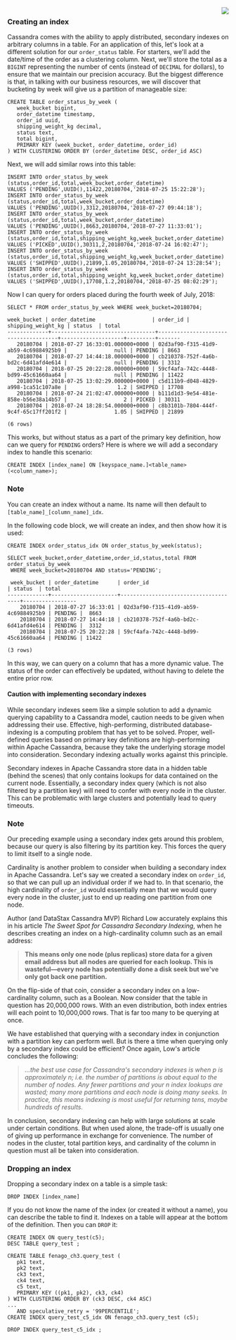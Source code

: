 <img align="right" src="https://raw.githubusercontent.com/fenago/apache-cassandra-intellij/master/md_files/logo-small.png">

### Creating an index

Cassandra comes with the ability to apply distributed, secondary indexes
on arbitrary columns in a table. For an application of this, let's look
at a different solution for our `order_status` table. For
starters, we'll add the date/time of the order as a clustering column.
Next, we'll store the total as a `BIGINT` representing the
number of cents (instead of `DECIMAL` for dollars), to ensure
that we maintain our precision accuracy. But the biggest difference is
that, in talking with our business resources, we will discover that
bucketing by week will give us a partition of manageable size:

```
CREATE TABLE order_status_by_week (
   week_bucket bigint,
   order_datetime timestamp,
   order_id uuid,
   shipping_weight_kg decimal,
   status text,
   total bigint,
   PRIMARY KEY (week_bucket, order_datetime, order_id)
) WITH CLUSTERING ORDER BY (order_datetime DESC, order_id ASC)
```

 

Next, we will add similar rows into this table:

```
INSERT INTO order_status_by_week (status,order_id,total,week_bucket,order_datetime)
VALUES ('PENDING',UUID(),11422,20180704,'2018-07-25 15:22:28');
INSERT INTO order_status_by_week (status,order_id,total,week_bucket,order_datetime)
VALUES ('PENDING',UUID(),3312,20180704,'2018-07-27 09:44:18');
INSERT INTO order_status_by_week (status,order_id,total,week_bucket,order_datetime)
VALUES ('PENDING',UUID(),8663,20180704,'2018-07-27 11:33:01');
INSERT INTO order_status_by_week (status,order_id,total,shipping_weight_kg,week_bucket,order_datetime)
VALUES ('PICKED',UUID(),30311,2,20180704,'2018-07-24 16:02:47');
INSERT INTO order_status_by_week (status,order_id,total,shipping_weight_kg,week_bucket,order_datetime)
VALUES ('SHIPPED',UUID(),21899,1.05,20180704,'2018-07-24 13:28:54');
INSERT INTO order_status_by_week (status,order_id,total,shipping_weight_kg,week_bucket,order_datetime)
VALUES ('SHIPPED',UUID(),17708,1.2,20180704,'2018-07-25 08:02:29');
```

Now I can query for orders placed during the fourth week of July, 2018:

```
SELECT * FROM order_status_by_week WHERE week_bucket=20180704;

week_bucket | order_datetime                  | order_id | shipping_weight_kg | status  | total
-------------+---------------------------------+--------------------------------------+--------------------+---------+-------
   20180704 | 2018-07-27 16:33:01.000000+0000 | 02d3af90-f315-41d9-ab59-4c69884925b9 |               null | PENDING | 8663
   20180704 | 2018-07-27 14:44:18.000000+0000 | cb210378-752f-4a6b-bd2c-6d41afd4e614 |               null | PENDING | 3312
   20180704 | 2018-07-25 20:22:28.000000+0000 | 59cf4afa-742c-4448-bd99-45c61660aa64 |               null | PENDING | 11422
   20180704 | 2018-07-25 13:02:29.000000+0000 | c5d111b9-d048-4829-a998-1ca51c107a8e |                1.2 | SHIPPED | 17708
   20180704 | 2018-07-24 21:02:47.000000+0000 | b111d1d3-9e54-481e-858e-b56e38a14b57 |                  2 | PICKED | 30311
   20180704 | 2018-07-24 18:28:54.000000+0000 | c8b3101b-7804-444f-9c4f-65c17ff201f2 |               1.05 | SHIPPED | 21899

(6 rows)
```

This works, but without status as a part of the primary key definition,
how can we query for `PENDING` orders? Here is where we will
add a secondary index to handle this scenario:

```
CREATE INDEX [index_name] ON [keyspace_name.]<table_name>(<column_name>);
```

### Note

You can create an index without a name. Its name will then default to
`[table_name]_[column_name]_idx`.

In the following code block, we will create an index, and then show how
it is used:

```
CREATE INDEX order_status_idx ON order_status_by_week(status);

SELECT week_bucket,order_datetime,order_id,status,total FROM order_status_by_week
 WHERE week_bucket=20180704 AND status='PENDING';

 week_bucket | order_datetime      | order_id                             | status  | total
-------------+---------------------+--------------------------------------+-----------------
    20180704 | 2018-07-27 16:33:01 | 02d3af90-f315-41d9-ab59-4c69884925b9 | PENDING |  8663
    20180704 | 2018-07-27 14:44:18 | cb210378-752f-4a6b-bd2c-6d41afd4e614 | PENDING |  3312
    20180704 | 2018-07-25 20:22:28 | 59cf4afa-742c-4448-bd99-45c61660aa64 | PENDING | 11422

(3 rows)
```

In this way, we can query on a column that has a more dynamic value. The
status of the order can effectively be updated, without having to delete
the entire prior row.

#### Caution with implementing secondary indexes

While secondary indexes seem like a simple solution to add a dynamic
querying capability to a Cassandra model, caution needs to be given when
addressing their use. Effective, high-performing, distributed
database-indexing is a computing problem that has yet to be solved.
Proper, well-defined queries based on primary key definitions are
high-performing within Apache Cassandra, because they take the
underlying storage model into consideration. Secondary indexing actually
works against this principle.

Secondary indexes in Apache Cassandra store data in a hidden table
(behind the scenes) that only contains lookups for data contained on the
current node. Essentially, a secondary index query (which is not also
filtered by a partition key) will need to confer with every node in the
cluster. This can be problematic with large clusters and potentially
lead to query timeouts.

 

### Note

Our preceding example using a secondary index gets around this problem,
because our query is also filtering by its partition key. This forces
the query to limit itself to a single node.

Cardinality is another problem to consider when building a secondary
index in Apache Cassandra. Let's say we created a secondary index on
`order_id`, so that we can pull up an individual order if we
had to. In that scenario, the high cardinality of `order_id`
would essentially mean that we would query every node in the cluster,
just to end up reading one partition from one node.

Author (and DataStax Cassandra MVP) Richard Low accurately explains this
in his article *The Sweet Spot for Cassandra Secondary Indexing*,
when he describes creating an index on a high-cardinality column such as
an email address:

> **This means only one node (plus replicas) store data for a given
> email address but all nodes are queried for each lookup. This is
> wasteful—every node has potentially done a disk seek but we've only
> got back one partition.**

On the flip-side of that coin, consider a secondary index on a
low-cardinality column, such as a Boolean. Now consider that the table
in question has 20,000,000 rows. With an even distribution, both index
entries will each point to 10,000,000 rows. That is far too many to be
querying at once.

We have established that querying with a secondary index in conjunction
with a partition key can perform well. But is there a time when querying
only by a secondary index could be efficient? Once again, Low's article
concludes the following:

> *...the best use case for Cassandra's secondary indexes is when p is
> approximately n; i.e. the number of partitions is about equal to the
> number of nodes. Any fewer partitions and your n index lookups are
> wasted; many more partitions and each node is doing many seeks. In
> practice, this means indexing is most useful for returning tens, maybe
> hundreds of results.*

In conclusion, secondary indexing can help with large solutions at scale
under certain conditions. But when used alone, the trade-off is usually
one of giving up performance in exchange for convenience. The number of
nodes in the cluster, total partition keys, and cardinality of the
column in question must all be taken into consideration.

### Dropping an index

Dropping a secondary index on a table is a simple task:

```
DROP INDEX [index_name]
```

If you do not know the name of the index (or created it without a name),
you can describe the table to find it. Indexes on a table will appear at
the bottom of the definition. Then you can `DROP` it:

```
CREATE INDEX ON query_test(c5);
DESC TABLE query_test ;

CREATE TABLE fenago_ch3.query_test (
   pk1 text,
   pk2 text,
   ck3 text,
   ck4 text,
   c5 text,
   PRIMARY KEY ((pk1, pk2), ck3, ck4)
) WITH CLUSTERING ORDER BY (ck3 DESC, ck4 ASC)
...
   AND speculative_retry = '99PERCENTILE';
CREATE INDEX query_test_c5_idx ON fenago_ch3.query_test (c5);

DROP INDEX query_test_c5_idx ;
```